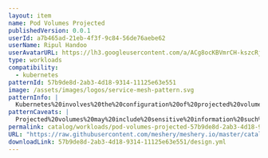 ```yaml
---
layout: item
name: Pod Volumes Projected
publishedVersion: 0.0.1
userId: a7b465ad-21eb-4f3f-9c84-56de76aebe62
userName: Ripul Handoo
userAvatarURL: https://lh3.googleusercontent.com/a/ACg8ocKBVmrCH-kszcRj5jpdBR53K1-E7YPUd3-kFmRFGGRN=s96-c
type: workloads
compatibility:
  - kubernetes
patternId: 57b9de8d-2ab3-4d18-9314-11125e63e551
image: /assets/images/logos/service-mesh-pattern.svg
patternInfo: |
  Kubernetes%20involves%20the%20configuration%20of%20projected%20volumes%20within%20pods%2C%20allowing%20them%20to%20access%20multiple%20sources%20of%20data%20simultaneously.%20%0A%0AThis%20design%20enhances%20the%20flexibility%20and%20functionality%20of%20pods%20by%20aggregating%20information%20from%20various%20Kubernetes%20and%20non-Kubernetes%20sources%20into%20a%20unified%20view%20accessible%20within%20the%20pod's%20filesystem.
patternCaveats: |
  Projected%20volumes%20may%20include%20sensitive%20information%20such%20as%20secrets%20and%20service%20account%20tokens.%20Care%20must%20be%20taken%20to%20ensure%20that%20only%20authorized%20pods%20have%20access%20to%20these%20volumes%20and%20that%20access%20is%20tightly%20controlled%20to%20prevent%20unauthorized%20access.
permalink: catalog/workloads/pod-volumes-projected-57b9de8d-2ab3-4d18-9314-11125e63e551.html
URL: "https://raw.githubusercontent.com/meshery/meshery.io/master/catalog/57b9de8d-2ab3-4d18-9314-11125e63e551/0.0.1/design.yml"
downloadLink: 57b9de8d-2ab3-4d18-9314-11125e63e551/design.yml
---
```

